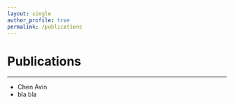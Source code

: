 ```yaml
---
layout: single
author_profile: true
permalink: /publications
---
```


# Publications
---

* Chen Avin
* bla bla

